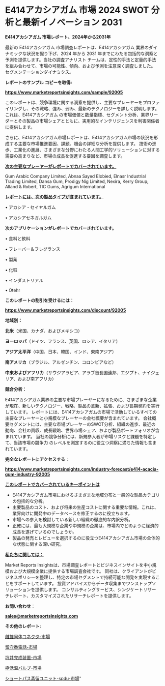 # E414アカシアガム 市場 2024 SWOT 分析と最新イノベーション 2031

<strong>E414アカシアガム 市場レポート、2024年から2031年</strong>

最新の E414アカシアガム 市場調査レポートは、E414アカシアガム 業界のダイナミックな状況を掘り下げ、2024 年から 2031 年までにわたる包括的な洞察と予測を提供します。当社の調査アナリスト チームは、定性的手法と定量的手法を組み合わせて、市場の可能性、傾向、および予測を注意深く調査しました。 セグメンテーションダイナミクス。



<strong>レポートのサンプル コピーを取得:</strong> <a href=https://www.marketreportsinsights.com/sample/92005>

<strong><u>https://www.marketreportsinsights.com/sample/92005</u></strong></a>

このレポートは、競争環境に関する洞察を提供し、主要なプレーヤーをプロファイリングし、その戦略、強み、弱み、最新のテクノロジーを詳しく説明します。 これは、E414アカシアガム の市場価値と数量指標、セグメント分析、業界リーダーとその製品の市場シェアとともに、実用的なインテリジェンスを利害関係者に提供します。

さらに、E414アカシアガム市場レポートは、E414アカシアガム市場の状況を形成する主要な市場推進要因、課題、機会の詳細な分析を提供します。 技術の進歩、工業化の進展、さまざまな分野にわたる人間工学的ソリューションに対する需要の高まりなど、市場の成長を促進する要因を調査します。



<strong><u>次の主要なプレーヤーがレポートでカバーされています。</u></strong>

Gum Arabic Company Limited, Abnaa Sayed Elobied, Elnasr Industrial Trading Limited, Dansa Gum, Prodigy Nig Limited, Nexira, Kerry Group, Alland & Robert, TIC Gums, Agrigum International



<strong><u><b>レポートには、次の製品タイプが含まれています。</b></u></strong>

• アカシア・セイヤルガム

• アカシアセネガルガム



<strong><b>次のアプリケーションがレポートでカバーされています。</b></strong>

• 食料と飲料

• フレーバー＆フレグランス

• 製薬

• 化粧

• インダストリアル

• Otehr



<strong><b>このレポートの割引を受けるには：</b></strong><a href=https://www.marketreportsinsights.com/discount/92005>

<strong><u>https://www.marketreportsinsights.com/discount/92005</u></strong></a>



<strong>地域別：</strong>



<strong>北米</strong>（米国、カナダ、およびメキシコ）



<strong>ヨーロッパ</strong>（ドイツ、フランス、英国、ロシア、イタリア）



<strong>アジア太平洋</strong>（中国、日本、韓国、インド、東南アジア）



<strong>南アメリカ</strong>（ブラジル、アルゼンチン、コロンビアなど）



<strong>中東およびアフリカ</strong>（サウジアラビア、アラブ首長国連邦、エジプト、ナイジェリア、および南アフリカ）



<strong>競合分析：</strong>

E414アカシアガム業界の主要な市場プレーヤーになるために、さまざまな企業が現在、新しいテクノロジー、戦略、製品の革新、拡張、および長期契約を実行しています。 レポートには、E414アカシアガムの市場で活動しているすべての主要なプレーヤーと小規模なプレーヤーの会社概要が含まれています。 会社概要セグメントには、主要な市場プレーヤーのSWOT分析、組織の進歩、最近の動向、会社の買収、成長戦略、世界市場シェア、および製品ポートフォリオが含まれています。 当社の競争分析には、新規参入者が市場リスクと課題を特定して、当該市場の競争力 のレベルを測定するのに役立つ洞察に満ちた情報も含まれています。



<strong>完全なレポートにアクセスする</strong>：

<a href=https://www.marketreportsinsights.com/industry-forecast/e414-acacia-gum-industry-92005>

<strong><u>https://www.marketreportsinsights.com/industry-forecast/e414-acacia-gum-industry-92005</u></strong></a>



<strong><u><b>このレポートでカバーされているキーポイントは</b></u></strong>
<ul>
  <li>E414アカシアガム市場におけるさまざまな地域分布と一般的な製品カテゴリの包括的な分析。</li>
  <li>主要製品のコスト、および将来の生産コストに関する重要な情報。これは、業界向けに開発中のデータベースを修正するのに役立ちます。</li>
  <li>市場への参入を検討している新しい組織の徹底的な内訳分析。</li>
  <li>正確には、最も大規模な企業や中規模の企業は、市場内でどのように経済的成長を遂げているのでしょうか。</li>
  <li>製品の発売とレビューを選択するのに役立つE414アカシアガム市場の全体的な状態に関する深い研究。</li>
</ul>


<strong><u><b>私たちに関しては：</b></u></strong>

Market Reports Insightsは、市場調査レポートとビジネスインサイトを中小規模および大規模企業に提供する市場調査会社です。 同社は、クライアントがビジネスポリシーを整理し、特定の市場セグメントで持続可能な開発を実現することをサポートしています。 投資アドバイスからデータ収集までワンストップソリューションを提供します。 コンサルティングサービス、シンジケートリサーチレポート、カスタマイズされたリサーチレポートを提供します。



<strong><b>お問い合わせ</b></strong>：

<a href=mailto:sales@marketreportsinsights.com>

<strong><u>sales@marketreportsinsights.com</u></strong></a>



<strong>その他のレポート:</strong>

<a href=https://www.linkedin.com/pulse/雌雄同体コネクタ-市場-2023-競争分析と事業成長-2030-analytics-achievers-24-analysis-fdvrf/>雌雄同体コネクタ-市場</a>

<a href=https://www.linkedin.com/pulse/留守番電話-市場-2023-年のダイナミクスとビジネストレンド-2030-izmnf/>留守番電話-市場</a>

<a href=https://www.linkedin.com/pulse/坑井完成装置-市場-2023-総利益と主要ベンダー-2030-pr-news-hub-3linc/>坑井完成装置-市場</a>

<a href=https://www.linkedin.com/pulse/極低温バルブ-市場-2030-年までの需要に焦点を当てた-2023-年調査レポート-j2e5f/>極低温バルブ-市場</a>

<a href=https://www.linkedin.com/pulse/ショートパス蒸留ユニット-spdu-市場-2023-推進要因と成長機会-dzvkf/>ショートパス蒸留ユニット-spdu-市場</a>"
